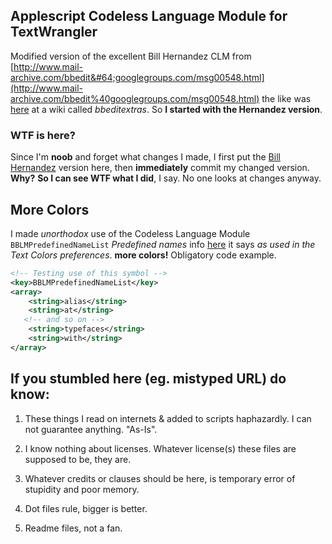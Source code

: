 ## Applescript Codeless Language Module for TextWrangler ##

Modified version of the excellent Bill Hernandez CLM from [http://www.mail-archive.com/bbedit&#64;googlegroups.com/msg00548.html](http://www.mail-archive.com/bbedit%40googlegroups.com/msg00548.html) the like was [here](http://bbeditextras.org/wiki/index.php?title=Codeless_Language_Modules) at a wiki called _bbeditextras_. So __I started with the Hernandez version__. 

### WTF is here? ###

Since I'm __noob__ and forget what changes I made, I first put the [Bill Hernandez](http://www.mail-archive.com/bbedit@googlegroups.com/msg00548.html) version here, then __immediately__ commit my changed version. __Why?__ __So I can see WTF what I did__, I say. No one looks at changes anyway.

More Colors
----------

I made _unorthodox_ use of the  Codeless Language Module `BBLMPredefinedNameList` _Predefined names_ info [here](http://www.barebones.com/support/develop/clm.html) it says _as used in the Text Colors preferences_. __more colors!__ Obligatory code example.

``` xml
<!-- Testing use of this symbol -->
<key>BBLMPredefinedNameList</key>
<array>
	<string>alias</string>
	<string>at</string>
   <!-- and so on -->
	<string>typefaces</string>
	<string>with</string>
</array>
```

If you stumbled here (eg. mistyped URL) do know: 
-----------------------------------------------

1.  These things I read on internets &amp; added to scripts haphazardly.
    I can not guarantee anything. "As-Is".

3.  I know nothing about licenses. Whatever license(s) these files are supposed to be, they are.

5.  Whatever credits or clauses should be here, is temporary error of stupidity and poor memory.

7.  Dot files rule, bigger is better.

9.  Readme files, not a fan.




